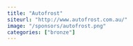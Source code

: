 ```yaml
---
title: "Autofrost"
siteurl: "http://www.autofrost.com.au/"
image: "/sponsors/autofrost.png"
categories: ["bronze"]
---
```


